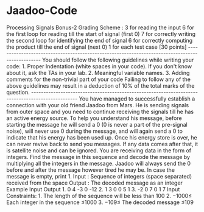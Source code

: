 # Jaadoo-Code
Processing Signals Bonus-2 Grading Scheme :  3 for reading the input 6 for the first loop for reading till the start of signal (first 0) 7 for correctly writing the second loop for identifying the end of signal 6 for correctly computing the product till the end of signal (next 0) 1 for each test case  [30 points] ------------------------------------------------------------------------------------------------ You should follow the following guidelines while writing your code: 1. Proper Indentation (white spaces in your code). If you don't know about it, ask the TAs in your lab. 2. Meaningful variable names. 3. Adding comments for the non-trivial part of your code  Failing to follow any of the above guidelines may result in a deduction of 10%  of the total marks of the question. -------------------------------------------------------------------------------------------------   You have managed to successfully establish a connection with your old friend Jaadoo from Mars. He is sending signals from outer space and you need to continue receiving the signals till he has an active energy source. To help you understand his message, before starting the message he will send a 0 (0 is never a part of the pre-signal noise), will never use 0 during the message, and will again send a 0 to indicate that his energy has been used up. Once his energy store is over, he can never revive back to send you messages. If any data comes after that, it is satellite noise and can be ignored.   You are receiving data in the form of integers. Find the message in this sequence and decode the message by multiplying all the integers in the message. Jaadoo will always send the 0 before and after the message however tired he may be. In case the message is empty, print 1.  Input : Sequence of integers (space separated) received from the space  Output : The decoded message as an integer   Example     Input           Output 1.           0 4 -3 0       -12 2.           1 3 0 0 5       1 3.          -2 0 7 0 1       7    Input Constraints: 1. The length of the sequence will be less than 100 2. −1000≤ Each integer in the sequence ≤1000 3. −109≤ The decoded message  ≤109
